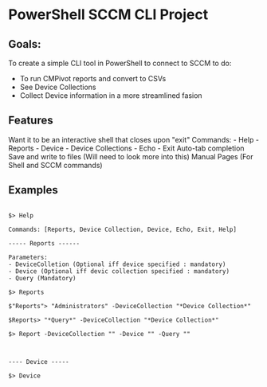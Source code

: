 # PowerShell SCCM CLI Project

## Goals:

To create a simple CLI tool in PowerShell to connect to SCCM to do:
- To run CMPivot reports and convert to CSVs
- See Device Collections
- Collect Device information in a more streamlined fasion

## Features

Want it to be an interactive shell that closes upon "exit"
Commands:
    - Help
    - Reports
    - Device
    - Device Collections
    - Echo
    - Exit
Auto-tab completion
Save and write to files (Will need to look more into this)
Manual Pages (For Shell and SCCM commands)

## Examples

```

$> Help

Commands: [Reports, Device Collection, Device, Echo, Exit, Help]

----- Reports ------

Parameters:
- DeviceColletion (Optional iff device specified : mandatory)
- Device (Optional iff devic collection specified : mandatory) 
- Query (Mandatory)

$> Reports

$"Reports"> "Administrators" -DeviceCollection "*Device Collection*"

$Reports> "*Query*" -DeviceCollection "*Device Collection*"

$> Report -DeviceCollection "" -Device "" -Query ""



---- Device -----

$> Device


```
